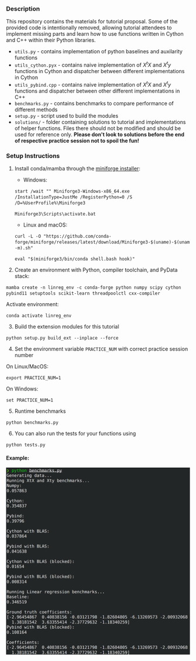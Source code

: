 ### Description

This repository contains the materials for tutorial 
proposal. Some of the provided code is intentionally
removed, allowing tutorial attendees to implement 
missing parts and learn how to use functions written in 
Cython and C++ within their Python libraries.

- `utils.py` - contains implementation of python baselines and auxilarity functions
- `utils_cython.pyx` - contains naive implementation of $X^tX$ and $X^ty$ functions in Cython and dispatcher between different implementations in Cython
- `utils_pybind.cpp` - contains naive implementation of $X^tX$ and $X^ty$ functions and dispatcher between other different implementations in C++
- `benchmarks.py` - contains benchmarks to compare performance of different methods
- `setup.py` - script used to build the modules
- `solutions/` - folder containing solutions to tutorial and implementations of helper functions. Files there should not be modified and should be used for reference only. **Please don't look to solutions before the end of respective practice session not to spoil the fun!**

### Setup Instructions

1) Install conda/mamba through the [miniforge installer](https://github.com/conda-forge/miniforge):

    * Windows:
    ```shell
    start /wait "" Miniforge3-Windows-x86_64.exe /InstallationType=JustMe /RegisterPython=0 /S /D=%UserProfile%\Miniforge3
    ```

    ```shell
    Miniforge3\Scripts\activate.bat
    ```

    * Linux and macOS:
    ```shell
    curl -L -O "https://github.com/conda-forge/miniforge/releases/latest/download/Miniforge3-$(uname)-$(uname -m).sh"
    ```

    ```shell
    eval "$(miniforge3/bin/conda shell.bash hook)"
    ```



2) Create an environment with Python, compiler toolchain, and PyData stack:

```shell
mamba create -n linreg_env -c conda-forge python numpy scipy cython pybind11 setuptools scikit-learn threadpoolctl cxx-compiler

```

Activate environment:

```shell
conda activate linreg_env
```

3) Build the extension modules for this tutorial

```
python setup.py build_ext --inplace --force
```

4) Set the environment variable `PRACTICE_NUM` with correct practice session number

On Linux/MacOS:

```
export PRACTICE_NUM=1
```

On Windows:

```
set PRACTICE_NUM=1
```

5) Runtime benchmarks

```
python benchmarks.py
```

6) You can also run the tests for your functions using

```
python tests.py
```

#### Example:

![alt text](example_output.png)

